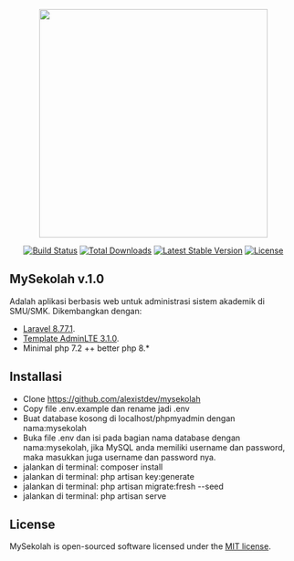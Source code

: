 <p align="center"><a href="https://laravel.com" target="_blank"><img src="https://raw.githubusercontent.com/laravel/art/master/logo-lockup/5%20SVG/2%20CMYK/1%20Full%20Color/laravel-logolockup-cmyk-red.svg" width="400"></a></p>

<p align="center">
<a href="https://travis-ci.org/laravel/framework"><img src="https://travis-ci.org/laravel/framework.svg" alt="Build Status"></a>
<a href="https://packagist.org/packages/laravel/framework"><img src="https://img.shields.io/packagist/dt/laravel/framework" alt="Total Downloads"></a>
<a href="https://packagist.org/packages/laravel/framework"><img src="https://img.shields.io/packagist/v/laravel/framework" alt="Latest Stable Version"></a>
<a href="https://packagist.org/packages/laravel/framework"><img src="https://img.shields.io/packagist/l/laravel/framework" alt="License"></a>
</p>

## MySekolah v.1.0

Adalah aplikasi berbasis web untuk administrasi sistem akademik di SMU/SMK. Dikembangkan dengan:

- [Laravel 8.77.1](https://laravel.com/).
- [Template AdminLTE 3.1.0](https://adminlte.io/).
- Minimal php 7.2 ++ better php 8.*


## Installasi
- Clone https://github.com/alexistdev/mysekolah
- Copy file .env.example dan rename jadi .env
- Buat database kosong di localhost/phpmyadmin dengan nama:mysekolah
- Buka file .env dan isi pada bagian nama database dengan nama:mysekolah, jika MySQL anda memiliki username dan password, maka masukkan juga username dan password nya.
- jalankan di terminal: composer install
- jalankan di terminal: php artisan key:generate
- jalankan di terminal: php artisan migrate:fresh --seed
- jalankan di terminal: php artisan serve

## License

MySekolah is open-sourced software licensed under the [MIT license](https://opensource.org/licenses/MIT).
